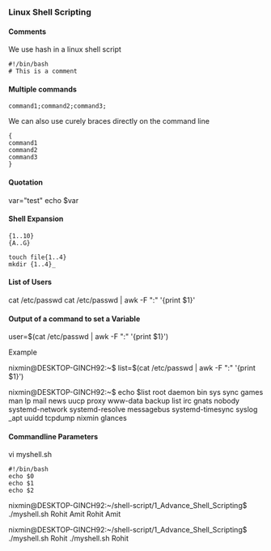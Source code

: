 ### Linux Shell Scripting

#### Comments
We use hash in a linux shell script

```
#!/bin/bash
# This is a comment
```

#### Multiple commands 
```
command1;command2;command3;
```

We can also use curely braces directly on the command line 
```
{ 
command1
command2
command3
}
```

#### Quotation

var="test"
echo $var

#### Shell Expansion
```
{1..10}
{A..G}

touch file{1..4}
mkdir {1..4}_
```

#### List of Users  

cat /etc/passwd
cat /etc/passwd | awk -F ":" '{print $1}'

#### Output of a command to set a Variable
user=$(cat /etc/passwd | awk -F ":" '{print $1}')

Example

nixmin@DESKTOP-GINCH92:~$ list=$(cat /etc/passwd | awk -F ":" '{print $1}')

nixmin@DESKTOP-GINCH92:~$ echo $list
root daemon bin sys sync games man lp mail news uucp proxy www-data backup list irc gnats nobody systemd-network systemd-resolve messagebus systemd-timesync syslog _apt uuidd tcpdump nixmin glances

#### Commandline Parameters

vi myshell.sh

```
#!/bin/bash
echo $0
echo $1
echo $2
```

nixmin@DESKTOP-GINCH92:~/shell-script/1_Advance_Shell_Scripting$ ./myshell.sh Rohit Amit
Rohit
Amit

nixmin@DESKTOP-GINCH92:~/shell-script/1_Advance_Shell_Scripting$ ./myshell.sh Rohit
./myshell.sh
Rohit
